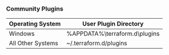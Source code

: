 ### Community Plugins 


| Operating System | User Plugin Directory |
| ------ | ------ |
| Windows | %APPDATA%\terraform.d\plugins  |
| All Other Systems  |~/.terraform.d/plugins |
